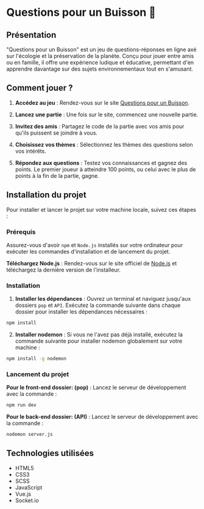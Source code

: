 # Questions pour un Buisson 🌳

## Présentation

"Questions pour un Buisson" est un jeu de questions-réponses en ligne axé sur l'écologie et la préservation de la planète. Conçu pour jouer entre amis ou en famille, il offre une expérience ludique et éducative, permettant d'en apprendre davantage sur des sujets environnementaux tout en s'amusant.

## Comment jouer ?

1. **Accédez au jeu** : Rendez-vous sur le site [Questions pour un Buisson]().

2. **Lancez une partie** : Une fois sur le site, commencez une nouvelle partie.

3. **Invitez des amis** : Partagez le code de la partie avec vos amis pour qu'ils puissent se joindre à vous.

4. **Choisissez vos thèmes** : Sélectionnez les thèmes des questions selon vos intérêts.

5. **Répondez aux questions** : Testez vos connaissances et gagnez des points. Le premier joueur à atteindre 100 points, ou celui avec le plus de points à la fin de la partie, gagne.

## Installation du projet

Pour installer et lancer le projet sur votre machine locale, suivez ces étapes :

### Prérequis

Assurez-vous d'avoir `npm` et `Node.js` installés sur votre ordinateur pour exécuter les commandes d'installation et de lancement du projet.

**Téléchargez Node.js** : Rendez-vous sur le site officiel de [Node.js](https://nodejs.org/) et téléchargez la dernière version de l'installeur.

### Installation

1. **Installer les dépendances** : Ouvrez un terminal et naviguez jusqu'aux dossiers `pop` et `API`. Exécutez la commande suivante dans chaque dossier pour installer les dépendances nécessaires :

```bash
npm install
```

2. **Installer nodemon** : Si vous ne l'avez pas déjà installé, exécutez la commande suivante pour installer nodemon globalement sur votre machine :

```bash
npm install -g nodemon
```

### Lancement du projet

**Pour le front-end dossier: (pop)** : Lancez le serveur de développement avec la commande :

```bash
npm run dev
```

**Pour le back-end dossier: (API)** : Lancez le serveur de développement avec la commande :

```bash
nodemon server.js
```

## Technologies utilisées

- HTML5
- CSS3
- SCSS
- JavaScript
- Vue.js
- Socket.io
